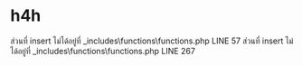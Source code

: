 # h4h

ส่วนที่ insert ไม่ได้อยู่ที่ _includes\functions\functions.php LINE 57
ส่วนที่ insert ไม่ได้อยู่ที่ _includes\functions\functions.php LINE 267
